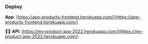 ### Deploy

**App**:
[https://app-products-frontend.herokuapp.com/](https://app-products-frontend.herokuapp.com/)

:man_technologist:  **API**:
[https://my-product-app-2022.herokuapp.com/](https://my-product-app-2022.herokuapp.com/)